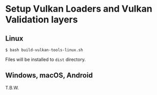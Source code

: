# Setup Vulkan Loaders and Vulkan Validation layers

## Linux

```
$ bash build-vulkan-tools-linux.sh
```

Files will be installed to `dist` directory.

## Windows, macOS, Android

T.B.W.


